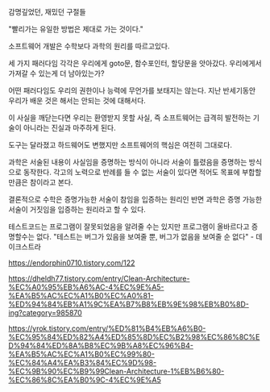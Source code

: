 

감명깊었던, 재밌던 구절들


"빨리가는 유일한 방법은 제대로 가는 것이다."

소프트웨어 개발은 수학보다 과학의 원리를 따르고있다.

세 가지 패러다임 각각은 우리에게 goto문, 함수포인터, 할당문을 앗아갔다. 우리에게서 가져갈 수 있는게 더 남아있는가?

어떤 패러다임도 우리의 권한이나 능력에 무언가를 보태지는 않는다.
지난 반세기동안 우리가 배운 것은 해서는 안되는 것에 대해서다.

이 사실을 깨닫는다면 우리는 환영받지 못할 사실, 즉 소프트웨어는 급격히 발전하는 기술이
아니라는 진실과 마주하게 된다.

도구는 달라졌고 하드웨어도 변했지만 소프트웨어의 핵심은 여전히 그대로다. 

과학은 서술된 내용이 사실임을 증명하는 방식이 아니라 서술이 틀렸음을 증명하는 방식으로 동작한다.
각고의 노력으로 반례를 들 수 없는 서술이 있다면 적어도 목표에 부합할 만큼은 참이라고 본다.

결론적으로 수학은 증명가능한 서술이 참임을 입증하는 원리인 반면 과학은 증명 가능한 서술이 거짓임을 입증하는 원리라고 할 수 있다.

테스트코드는 프로그램이 잘못되었음을 알려줄 수는 있지만 프로그램이 올바르다고 증명할수는 없다.
"테스트는 버그가 있음을 보여줄 뿐, 버그가 없음을 보여줄 순 없다" - 데이크스트라



https://endorphin0710.tistory.com/122

https://dheldh77.tistory.com/entry/Clean-Architecture-%EC%A0%95%EB%A6%AC-4%EC%9E%A5-%EA%B5%AC%EC%A1%B0%EC%A0%81-%ED%94%84%EB%A1%9C%EA%B7%B8%EB%9E%98%EB%B0%8D-ing?category=985870

https://yrok.tistory.com/entry/%ED%81%B4%EB%A6%B0-%EC%95%84%ED%82%A4%ED%85%8D%EC%B2%98%EC%86%8C%ED%94%84%ED%8A%B8%EC%9B%A8%EC%96%B4-%EA%B5%AC%EC%A1%B0%EC%99%80-%EC%84%A4%EA%B3%84%EC%9D%98-%EC%9B%90%EC%B9%99Clean-Architecture-1%EB%B6%80-%EC%86%8C%EA%B0%9C-4%EC%9E%A5
